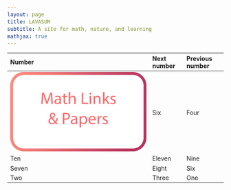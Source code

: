 ```yaml
---
layout: page
title: LAVASUM
subtitle: A site for math, nature, and learning
mathjax: true
---
```



| Number | Next number | Previous number |
| :------ |:--- | :--- |
| [![](/assets/img/mathlinksbutton.png)](/mathlinks.md) | Six | Four |
| Ten | Eleven | Nine |
| Seven | Eight | Six |
| Two | Three | One |
